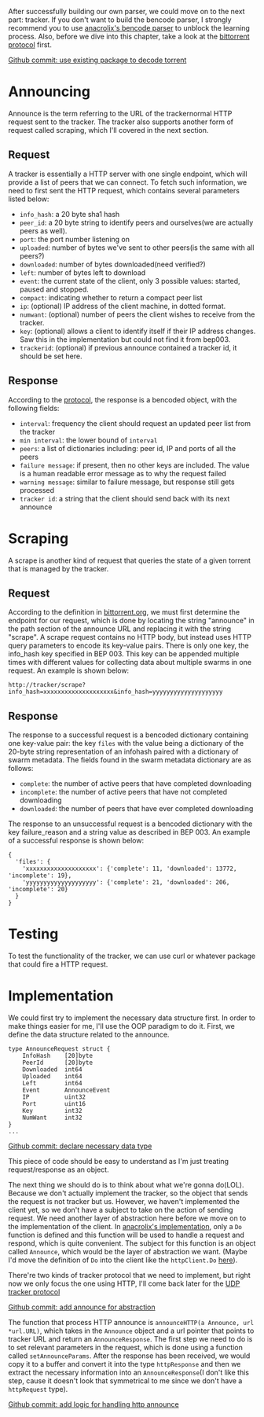 After successfully building our own parser, we could move on to the next part: tracker. If you don't want to build the bencode parser, I strongly recommend you to use [anacrolix's bencode parser](https://github.com/anacrolix/torrent) to unblock the learning process. Also, before we dive into this chapter, take a look at the [bittorrent protocol](http://www.morehawes.co.uk/the-bittorrent-protocol) first.

[Github commit: use existing package to decode torrent](https://github.com/Phantomape/bittorrent-client/commit/8f9fc16703bb74513ab58ff2fa88f8907837b310)

#   Announcing
Announce is the term referring to the URL of the trackernormal HTTP request sent to the tracker. The tracker also supports another form of request called scraping, which I'll covered in the next section.

##   Request
A tracker is essentially a HTTP server with one single endpoint, which will provide a list of peers that we can connect. To fetch such information, we need to first sent the HTTP request, which contains several parameters listed below:
*   ```info_hash```: a 20 byte sha1 hash
*   ```peer_id```: a 20 byte string to identify peers and ourselves(we are actually peers as well).
*   ```port```: the port number listening on
*   ```uploaded```: number of bytes we've sent to other peers(is the same with all peers?)
*   ```downloaded```: number of bytes downloaded(need verified?)
*   ```left```: number of bytes left to download
*   ```event```: the current state of the client, only 3 possible values: started, paused and stopped.
*   ```compact```: indicating whether to return a compact peer list
*   ```ip```: (optional) IP address of the client machine, in dotted format.
*   ```numwant```: (optional) number of peers the client wishes to receive from the tracker.
*   ```key```: (optional) allows a client to identify itself if their IP address changes. Saw this in the implementation but could not find it from bep003.
*   ```trackerid```: (optional) if previous announce contained a tracker id, it should be set here.

##   Response
According to the [protocol](http://www.bittorrent.org/beps/bep_0003.html), the response is a bencoded object, with the following fields:
*   ```interval```: frequency the client should request an updated peer list from the tracker
*   ```min interval```: the lower bound of ```interval```
*   ```peers```: a list of dictionaries including: peer id, IP and ports of all the peers
*   ```failure message```: if present, then no other keys are included. The value is a human readable error message as to why the
request failed
*   ```warning message```: similar to failure message, but response still gets processed
*   ```tracker id```: a string that the client should send back with its next announce

#   Scraping
A scrape is another kind of request that queries the state of a given torrent that is managed by the tracker. 

##  Request
According to the definition in [bittorrent.org](http://www.bittorrent.org/beps/bep_0048.html), we must first determine the endpoint for our request, which is done by locating the string "announce" in the path section of the announce URL and replacing it with the string "scrape". A scrape request contains no HTTP body, but instead uses HTTP query parameters to encode its key-value pairs. There is only one key, the info_hash key specified in BEP 003. This key can be appended multiple times with different values for collecting data about multiple swarms in one request. An example is shown below:
```
http://tracker/scrape?info_hash=xxxxxxxxxxxxxxxxxxxx&info_hash=yyyyyyyyyyyyyyyyyyyy
```

##  Response
The response to a successful request is a bencoded dictionary containing one key-value pair: the key ```files``` with the value being a dictionary of the 20-byte string representation of an infohash paired with a dictionary of swarm metadata. The fields found in the swarm metadata dictionary are as follows:
*   ```complete```: the number of active peers that have completed downloading
*   ```incomplete```: the number of active peers that have not completed downloading
*   ```downloaded```: the number of peers that have ever completed downloading

The response to an unsuccessful request is a bencoded dictionary with the key failure_reason and a string value as described in BEP 003. An example of a successful response is shown below:
```
{
  'files': {
    'xxxxxxxxxxxxxxxxxxxx': {'complete': 11, 'downloaded': 13772, 'incomplete': 19},
    'yyyyyyyyyyyyyyyyyyyy': {'complete': 21, 'downloaded': 206, 'incomplete': 20}
  }
}
```

#   Testing
To test the functionality of the tracker, we can use curl or whatever package that could fire a HTTP request.

#   Implementation
We could first try to implement the necessary data structure first. In order to make things easier for me, I'll use the OOP paradigm to do it. First, we define the data structure related to the announce.
```
type AnnounceRequest struct {
    InfoHash    [20]byte
    PeerId      [20]byte
    Downloaded  int64
    Uploaded    int64
    Left        int64
    Event       AnnounceEvent
    IP          uint32
    Port        uint16
    Key         int32
    NumWant     int32
}
...
```

[Github commit: declare necessary data type](https://github.com/Phantomape/bittorrent-client/commit/852513be28139944bd37717fa7e81745a8ab016c)

This piece of code should be easy to understand as I'm just treating request/response as an object.

The next thing we should do is to think about what we're gonna do(LOL). Because we don't actually implement the tracker, so the object that sends the request is not tracker but us. However, we haven't implemented the client yet, so we don't have a subject to take on the action of sending request. We need another layer of abstraction here before we move on to the implementation of the client. In [anacrolix's implementation](https://github.com/anacrolix/torrent/blob/d950677f67c26793d1c551266dfc56f81081b48a/tracker/tracker.go), only a ```Do``` function is defined and this function will be used to handle a request and respond, which is quite convenient. The subject for this function is an object called ```Announce```, which would be the layer of abstraction we want. (Maybe I'd move the definition of ```Do``` into the client like the ```httpClient.Do``` [here](https://golang.org/pkg/net/http/#Client.Do)).

There're two kinds of tracker protocol that we need to implement, but right now we only focus the one using HTTP, I'll come back later for the [UDP tracker protocol](http://www.bittorrent.org/beps/bep_0015.html)

[Github commit: add announce for abstraction](https://github.com/Phantomape/bittorrent-client/commit/8e0721bbe00a8547fa078575c71fcee858d5452e)

The function that process HTTP announce is ```announceHTTP(a Announce, url *url.URL)```, which takes in the ```Announce``` object and a url pointer that points to tracker URL and return an ```AnnounceResponse```. The first step we need to do is to set relevant parameters in the request, which is done using a function called ```setAnnounceParams```. After the response has been received, we would copy it to a buffer and convert it into the type ```httpResponse``` and then we extract the necessary information into an ```AnnounceResponse```(I don't like this step, cause it doesn't look that symmetrical to me since we don't have a ```httpRequest``` type).

[Github commit: add logic for handling http announce](https://github.com/Phantomape/bittorrent-client/commit/78487774c1e28858767992bea2a80af6aa1baa01)
